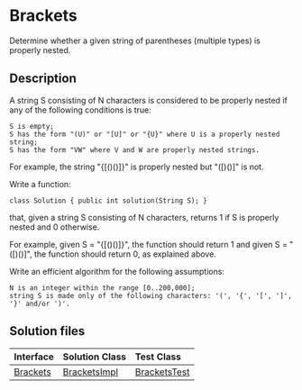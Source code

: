 # Brackets

Determine whether a given string of parentheses (multiple types) is properly nested.

## Description

A string S consisting of N characters is considered to be properly nested if any of the following conditions is true:

	S is empty;
	S has the form "(U)" or "[U]" or "{U}" where U is a properly nested string;
	S has the form "VW" where V and W are properly nested strings.

For example, the string "{[()()]}" is properly nested but "([)()]" is not.

Write a function:

	class Solution { public int solution(String S); }

that, given a string S consisting of N characters, returns 1 if S is properly nested and 0 otherwise.

For example, given S = "{[()()]}", the function should return 1 and given S = "([)()]", the function should return 0, as explained above.

Write an efficient algorithm for the following assumptions:

	N is an integer within the range [0..200,000];
	string S is made only of the following characters: '(', '{', '[', ']', '}' and/or ')'.

## Solution files

|  Interface | Solution Class  | Test Class  |
| :------------ | :------------ | :------------ |
| [Brackets](../../../src/main/java/com/iamandu/codechallenger/problems/codility/stacksandqueues/Brackets.java)  |  [BracketsImpl](../../../src/main/java/com/iamandu/codechallenger/solutions/wescley/codility/stacksandqueues/BracketsImpl.java) | [BracketsTest](../../../src/test/java/com/iamandu/codechallenger/solutions/wescley/codility/stacksandqueues/BracketsTest.java)  |

